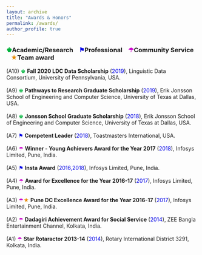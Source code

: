 ```yaml
---
layout: archive
title: "Awards & Honors"
permalink: /awards/
author_profile: true
---
```


### <span style="color: rgb(0, 179, 60);">&#9818;</span>Academic/Research &nbsp;&nbsp; <span style="color: rgb(0, 0, 230);">&#9873;</span>Professional &nbsp;&nbsp; <span style="color: rgb(204, 0, 204);">&#9730;</span>Community Service &nbsp;&nbsp; <span style="color: rgb(230, 138, 0);">&#x2605;</span>Team award 

(A10) <span style="color: rgb(0, 179, 60);">&#9818;</span> <b>Fall 2020 LDC Data Scholarship</b> (<font color="#0000e6">2019</font>), Linguistic Data Consortium, University of Pennsylvania, USA.<br>  
(A9) <span style="color: rgb(0, 179, 60);">&#9818;</span> <b>Pathways to Research Graduate Scholarship</b> (<font color="#0000e6">2019</font>), Erik Jonsson School of Engineering and Computer Science, University of Texas at Dallas, USA.<br>  
(A8) <span style="color: rgb(0, 179, 60);">&#9818;</span> <b>Jonsson School Graduate Scholarship</b> (<font color="#0000e6">2018</font>), Erik Jonsson School of Engineering and Computer Science, University of Texas at Dallas, USA.<br>  
(A7) <span style="color: rgb(0, 0, 230);">&#9873;</span> <b>Competent Leader</b> (<font color="#0000e6">2018</font>), Toastmasters International, USA.<br>  
(A6) <span style="color: rgb(204, 0, 204);">&#9730;</span> <b>Winner - Young Achievers Award for the Year 2017</b> (<font color="#0000e6">2018</font>), Infosys Limited, Pune, India.<br>  
(A5) <span style="color: rgb(0, 0, 230);">&#9873;</span> <b>Insta Award</b> (<font color="#0000e6">2016,2018</font>), Infosys Limited, Pune, India.<br>  
(A4) <span style="color: rgb(204, 0, 204);">&#9730;</span> <b>Award for Excellence for the Year 2016-17</b> (<font color="#0000e6">2017</font>), Infosys Limited, Pune, India.<br>  
(A3) <span style="color: rgb(204, 0, 204);">&#9730;</span><span style="color: rgb(230, 138, 0);">&#x2605;</span> <b>Pune DC Excellence Award for the Year 2016-17</b> (<font color="#0000e6">2017</font>), Infosys Limited, Pune, India.<br>  
(A2) <span style="color: rgb(204, 0, 204);">&#9730;</span> <b>Dadagiri Achievement Award for Social Service</b> (<font color="#0000e6">2014</font>),  ZEE Bangla Entertainment Channel, Kolkata, India.<br>  
(A1) <span style="color: rgb(204, 0, 204);">&#9730;</span> <b>Star Rotaractor 2013-14</b> (<font color="#0000e6">2014</font>), Rotary International District 3291, Kolkata, India.  
